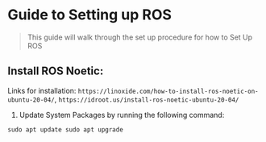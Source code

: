# Guide to Setting up ROS
> This guide will walk through the set up procedure for how to Set Up ROS


## Install ROS Noetic:
Links for installation: `https://linoxide.com/how-to-install-ros-noetic-on-ubuntu-20-04/`, `https://idroot.us/install-ros-noetic-ubuntu-20-04/`

1. Update System Packages by running the following command:

`sudo apt update
sudo apt upgrade`

